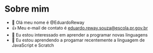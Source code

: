 # Sobre mim
- 👋 Olá meu nome é @EduardoReway
- 👍 Meu e-mail de contato é eduardo.reway.souza@escola.pr.gov.br
- 👀 Eu estou interessado em aprender a programar novas linguagens
- 🌱 Eu estou aprendendo a progamar recentemente a linguagem de JavaScript e Scratch
